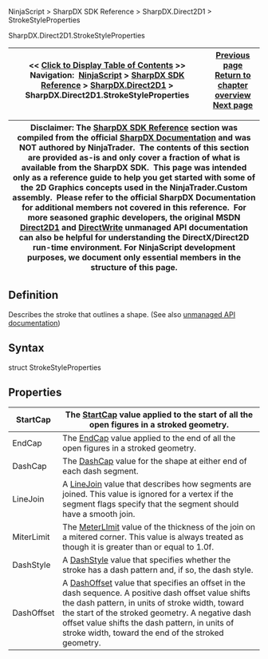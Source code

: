 ﻿
NinjaScript \> SharpDX SDK Reference \> SharpDX.Direct2D1 \> StrokeStyleProperties

SharpDX.Direct2D1\.StrokeStyleProperties

| \<\< [Click to Display Table of Contents](sharpdx_direct2d1_strokestyleproperties.md) \>\> **Navigation:**     [NinjaScript](ninjascript.md) \> [SharpDX SDK Reference](sharpdx_sdk_reference.md) \> [SharpDX.Direct2D1](sharpdx_direct2d1.md) \> SharpDX.Direct2D1\.StrokeStyleProperties | [Previous page](sharpdx_direct2d1_strokestyle_startcap.md) [Return to chapter overview](sharpdx_direct2d1.md) [Next page](sharpdx_direct2d1_sweepdirection.md) |
| --- | --- |

| Disclaimer: The [SharpDX SDK Reference](sharpdx_sdk_reference.md) section was compiled from the official [SharpDX Documentation](http://sharpdx.org/) and was NOT authored by NinjaTrader.  The contents of this section are provided as\-is and only cover a fraction of what is available from the SharpDX SDK.  This page was intended only as a reference guide to help you get started with some of the 2D Graphics concepts used in the NinjaTrader.Custom assembly.  Please refer to the official SharpDX Documentation for additional members not covered in this reference.  For more seasoned graphic developers, the original MSDN [Direct2D1](https://msdn.microsoft.com/en-us/library/windows/desktop/dd370990.aspx) and [DirectWrite](https://msdn.microsoft.com/en-us/library/windows/desktop/dd368038.aspx) unmanaged API documentation can also be helpful for understanding the DirectX/Direct2D run\-time environment. For NinjaScript development purposes, we document only essential members in the structure of this page. |
| --- |

## Definition
Describes the stroke that outlines a shape. 
(See also [unmanaged API documentation](http://msdn.microsoft.com/en-us/library/dd368164.aspx))
 
## Syntax
struct StrokeStyleProperties
## 
## Properties

| StartCap | The [StartCap](sharpdx_direct2d1_strokestyle_startcap.md) value applied to the start of all the open figures in a stroked geometry. |
| --- | --- |
| EndCap | The [EndCap](sharpdx_direct2d1_strokestyle_endcap.md) value applied to the end of all the open figures in a stroked geometry. |
| DashCap | The [DashCap](sharpdx_direct2d1_strokestyle_dashcap.md) value for the shape at either end of each dash segment. |
| LineJoin | A [LineJoin](sharpdx_direct2d1_strokestyle_linejoin.md) value that describes how segments are joined. This value is ignored for a vertex if the segment flags specify that the segment should have a smooth join. |
| MiterLimit | The [MeterLImit](sharpdx_direct2d1_strokestyle_miterlimit.md) value of the thickness of the join on a mitered corner. This value is always treated as though it is greater than or equal to 1\.0f. |
| DashStyle | A [DashStyle](sharpdx_direct2d1_strokestyle_dashstyle.md) value that specifies whether the stroke has a dash pattern and, if so, the dash style. |
| DashOffset | A [DashOffset](sharpdx_direct2d1_strokestyle_dashoffset.md) value that specifies an offset in the dash sequence. A positive dash offset value shifts the dash pattern, in units of stroke width, toward the start of the stroked geometry. A negative dash offset value shifts the dash pattern, in units of stroke width, toward the end of the stroked geometry. |
